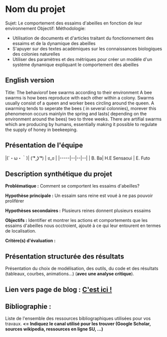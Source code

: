 # Nom du projet

Sujet: Le comportement des essaims d'abeilles en fonction de leur environnement
Objectif:
Méthodologie:
- Utilisation de documents et d'articles traitant du fonctionnement des essaims et de la dynamique des abeilles
- S'apuyer sur des textes académiques sur les connaissances biologiques des colonies naturelles
- Utiliser des paramètres et des métriques pour créer un modèle d'un système dynamique expliquant le comportement des abeilles

## English version

Title: The behaviorof bee swarms according to their environment
A bee swarms is how bees reproduce with each other within a colony.
Swarms usually consist of a queen and worker bees circling around the queen. A swarming tends to seperate the bees ( in several colonnies), morever this phenomenon occurs mainlyin the spring and lasts( depending on the environment around the bees) two to three weeks. There are artifial swarms which are producing by humans, essentially making it possible to regulate the supply of honey in beekeeping.

## Présentation de l'équipe

|(´・ω・｀)| ( ͡° ͜ʖ ͡°) | ಠ_ಠ | 
|-----|--|--|--|
| B. Ba| H.E Sensaoui | E. Futo 


## Description synthétique du projet

**Problématique :** Comment se comportent les essaims d'abeilles?

**Hypothèse principale :** Un essaim sans reine est voué à ne pas pouvoir proliférer

**Hypothèses secondaires :** Plusieurs reines donnent plusieurs essaims

**Objectifs :** Identifier et montrer les actions et comportements que les essaims d'abeilles nous occtroient, ajouté à ce qui leur entourent en termes de localisation.

**Critère(s) d'évaluation :** 

## Présentation structurée des résultats

Présentation du choix de modélisation, des outils, du code et des résultats (tableaux, courbes, animations...) (**avec une analyse critique**).

## Lien vers page de blog : <a href="https://github.com/DYNAMIC-G4-MIPI-23-5B/Eric-Houssam-Boubacar/blob/3c3086bcaf3b653f8a8c68faa3e3debc2d92db41/blog.md"> C'est ici ! </a>

## Bibliographie :

Liste de l'ensemble des ressources bibliographiques utilisées pour vos travaux. **<= Indiquez le canal utilisé pour les trouver (Google Scholar, sources wikipedia, ressources en ligne SU, ...)**
